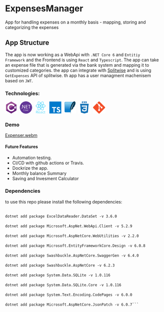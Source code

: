 # ExpensesManager

App for handling expenses on a monthly basis -  mapping, storing and categorizing the expenses

## App Structure

The app is now working as a WebApi with `.NET Core 6` and `Entitiy Framework` and the Frontend is using `React` and `Typescript`.
The app can take an expense file that is generated via the bank system and mapping it to customized categories.
the app can integrate with [Splitwise](https://dev.splitwise.com/#section/Terms-of-Use/TERMS-OF-USE) 
and is using `GetExpenses` API of splitwise.
th app has a user managment machenisem based on `JWT`.

### Technologies:
<div>
  <img src="https://github.com/devicons/devicon/blob/master/icons/csharp/csharp-original.svg" title="Csharp" alt="Csharp" width="40" height="40"/>&nbsp;
  <img src="https://github.com/devicons/devicon/blob/master/icons/dotnetcore/dotnetcore-original.svg" title="Csharp" alt="Csharp" width="40" height="40"/>&nbsp;
  <img src="https://github.com/devicons/devicon/blob/master/icons/react/react-original-wordmark.svg" title="React" alt="React" width="40" height="40"/>&nbsp;
  <img src="https://github.com/devicons/devicon/blob/master/icons/typescript/typescript-original.svg" title="JavaScript" alt="JavaScript" width="40" height="40"/>&nbsp;
  <img src="https://github.com/devicons/devicon/blob/master/icons/sqlite/sqlite-original.svg" title="SQLite"  alt="SQLite" width="40" height="40"/>&nbsp;
  <img src="https://github.com/devicons/devicon/blob/master/icons/css3/css3-plain-wordmark.svg"  title="CSS3" alt="CSS" width="40" height="40"/>&nbsp;
  <img src="https://github.com/devicons/devicon/blob/master/icons/git/git-original.svg" title="Git" **alt="Git" width="40" height="40"/>
</div>

### Demo

[Expenser.webm](https://github.com/roeezach/ExpenseManager-WebAPI/assets/106396740/e0174c6b-f2f0-4604-8295-21cf51bab15b)

#### Future Features
- Automation testing.
- CI/CD with github actions or Travis.
- Dockrize the app.
- Monthly balance Summary
- Saving and Invesment Calculator

### Dependencies

to use this repo please install the following dependencies: 

```dotnet add package ExcelDataReader -v 3.6.0

dotnet add package ExcelDataReader.DataSet -v 3.6.0

dotnet add package Microsoft.AspNet.WebApi.Client -v 5.2.9

dotnet add package Microsoft.AspNetCore.WebUtilities -v 2.2.0

dotnet add package Microsoft.EntityFrameworkCore.Design -v 6.0.8

dotnet add package Swashbuckle.AspNetCore.SwaggerGen -v 6.4.0

dotnet add package Swashbuckle.AspNetCore -v 6.2.3

dotnet add package System.Data.SQLite -v 1.0.116

dotnet add package System.Data.SQLite.Core -v 1.0.116

dotnet add package System.Text.Encoding.CodePages -v 6.0.0

dotnet add package Microsoft.AspNetCore.JsonPatch -v 6.0.7```
